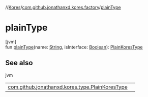 //[Kores](../../index.md)/[com.github.jonathanxd.kores.factory](index.md)/[plainType](plain-type.md)

# plainType

[jvm]\
fun [plainType](plain-type.md)(name: [String](https://kotlinlang.org/api/latest/jvm/stdlib/kotlin/-string/index.html), isInterface: [Boolean](https://kotlinlang.org/api/latest/jvm/stdlib/kotlin/-boolean/index.html)): [PlainKoresType](../com.github.jonathanxd.kores.type/-plain-kores-type/index.md)

## See also

jvm

| | |
|---|---|
| [com.github.jonathanxd.kores.type.PlainKoresType](../com.github.jonathanxd.kores.type/-plain-kores-type/index.md) |  |
